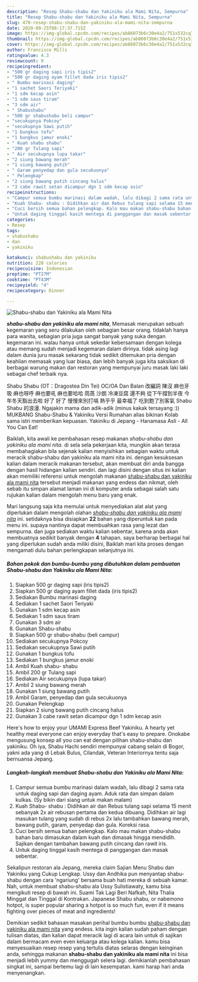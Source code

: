 ```yaml
---
description: "Resep Shabu-shabu dan Yakiniku ala Mami Nita, Sempurna"
title: "Resep Shabu-shabu dan Yakiniku ala Mami Nita, Sempurna"
slug: 470-resep-shabu-shabu-dan-yakiniku-ala-mami-nita-sempurna
date: 2020-09-25T08:17:37.715Z
image: https://img-global.cpcdn.com/recipes/ab86073b6c30e4a2/751x532cq70/shabu-shabu-dan-yakiniku-ala-mami-nita-foto-resep-utama.jpg
thumbnail: https://img-global.cpcdn.com/recipes/ab86073b6c30e4a2/751x532cq70/shabu-shabu-dan-yakiniku-ala-mami-nita-foto-resep-utama.jpg
cover: https://img-global.cpcdn.com/recipes/ab86073b6c30e4a2/751x532cq70/shabu-shabu-dan-yakiniku-ala-mami-nita-foto-resep-utama.jpg
author: Francisco Mills
ratingvalue: 4.3
reviewcount: 9
recipeingredient:
- "500 gr daging sapi iris tipis2"
- "500 gr daging ayam fillet dada iris tipis2"
- " Bumbu marinasi daging"
- "1 sachet Saori Teriyaki"
- "1 sdm kecap asin"
- "1 sdm saus tiram"
- "3 sdm air"
- " Shabushabu"
- "500 gr shabushabu beli campur"
- "secukupnya Pokcoy"
- "secukupnya Sawi putih"
- "1 bungkus tofu"
- "1 bungkus jamur enoki"
- " Kuah shabu shabu"
- "200 gr Tulang sapi"
- " Air secukupnya lupa takar"
- "2 siung bawang merah"
- "1 siung bawang putih"
- " Garam penyedap dan gula secukuonya"
- " Pelengkap"
- "2 siung bawang putih cincang halus"
- "3 cabe rawit setan dicampur dgn 1 sdm kecap asin"
recipeinstructions:
- "Campur semua bumbu marinasi dalam wadah, lalu dibagi 2 sama rata untuk daging sapi dan daging ayam. Aduk rata dan simpan dalam kulkas. (Sy bikin dari siang untuk makan malam)"
- "Kuah Shabu- shabu : Didihkan air dan Rebus tulang sapi selama 15 menit sebanyak 2x air rebusan pertama dan kedua dibuang. Didihkan air lagi masukan tulang yang sudah di rebus 2x lalu tambahkan bawang merah, bawang putih, garam, penyedap dan gula. Koreksi rasa."
- "Cuci bersih semua bahan pelengkap. Kalo mau makan shabu-shabu bahan baru dimasukan dalam kuah dan dimasak hingga mendidih. Sajikan dengan tambahan bawang putih cincang dan rawit iris."
- "Untuk daging tinggal kasih mentega di panggangan dan masak sebentar."
categories:
- Resep
tags:
- shabushabu
- dan
- yakiniku

katakunci: shabushabu dan yakiniku 
nutrition: 228 calories
recipecuisine: Indonesian
preptime: "PT27M"
cooktime: "PT43M"
recipeyield: "4"
recipecategory: Dinner

---
```



![Shabu-shabu dan Yakiniku ala Mami Nita](https://img-global.cpcdn.com/recipes/ab86073b6c30e4a2/751x532cq70/shabu-shabu-dan-yakiniku-ala-mami-nita-foto-resep-utama.jpg)

<b><i>shabu-shabu dan yakiniku ala mami nita</i></b>, Memasak merupakan sebuah kegemaran yang seru dilakukan oleh sebagian besar orang. tidaklah hanya para wanita, sebagian pria juga sangat banyak yang suka dengan kegemaran ini. walau hanya untuk sekedar kebersamaan dengan kolega atau memang sudah menjadi kegemaran dalam dirinya. tidak asing lagi dalam dunia juru masak sekarang tidak sedikit ditemukan pria dengan keahlian memasak yang luar biasa, dan lebih banyak juga kita saksikan di berbagai warung makan dan restoran yang mempunyai juru masak laki laki sebagai chef terbaik nya.

Shabu Shabu (OT：Dragostea Din Tei) OC/OA Dan Balan 改編詞 陳沒 麻也牙吸 麻也呀呼 麻也要吼 麻也要哈哈 茼萵 沙朗 冷凍豆腐 還不夠 從下午撐到半夜 今年冬天豁出去啦 好了 好了 慢慢來別打嗝 熱乎乎 最幸福了 吃到飽了別客氣 Shabu Shabu 的浪漫. Ngajakin mama dan adik-adik (minus kakak tersayang :)) MUKBANG Shabu-Shabu &amp; Yakiniku Versi Rumahan alias bikinan Kolab sama istri memberikan kepuasan. Yakiniku di Jepang - Hanamasa Asli - All You Can Eat!

Baiklah, kita awali ke pembahasan resep makanan <i>shabu-shabu dan yakiniku ala mami nita</i>. di sela sela pekerjaan kita, mungkin akan terasa membahagiakan bila sejenak kalian menyisihkan sebagian waktu untuk meracik shabu-shabu dan yakiniku ala mami nita ini. dengan kesuksesan kalian dalam meracik makanan tersebut, akan membuat diri anda bangga dengan hasil hidangan kalian sendiri. dan lagi disini dengan situs ini kalian akan memiliki referensi untuk mengolah makanan <u>shabu-shabu dan yakiniku ala mami nita</u> tersebut menjadi makanan yang endess dan nikmat, oleh sebab itu simpan alamat laman ini di komputer anda sebagai salah satu rujukan kalian dalam mengolah menu baru yang enak.


Mari langsung saja kita memulai untuk menyediakan alat alat yang diperlukan dalam mengolah olahan <u><i>shabu-shabu dan yakiniku ala mami nita</i></u> ini. setidaknya bisa disiapkan <b>22</b> bahan yang diperuntuk kan pada menu ini. supaya nantinya dapat membuahkan rasa yang lezat dan sempurna. dan juga sediakan waktu kalian sebentar, karena anda akan membuatnya sedikit banyak dengan <b>4</b> tahapan. saya berharap berbagai hal yang diperlukan sudah anda miliki disini, Baiklah mari kita proses dengan mengamati dulu bahan perlengkapan selanjutnya ini.

<!--inarticleads1-->

##### Bahan pokok dan bumbu-bumbu yang dibutuhkan dalam pembuatan Shabu-shabu dan Yakiniku ala Mami Nita:

1. Siapkan 500 gr daging sapi (iris tipis2)
1. Siapkan 500 gr daging ayam fillet dada (iris tipis2)
1. Sediakan  Bumbu marinasi daging
1. Sediakan 1 sachet Saori Teriyaki
1. Gunakan 1 sdm kecap asin
1. Sediakan 1 sdm saus tiram
1. Gunakan 3 sdm air
1. Gunakan  Shabu-shabu
1. Siapkan 500 gr shabu-shabu (beli campur)
1. Sediakan secukupnya Pokcoy
1. Sediakan secukupnya Sawi putih
1. Gunakan 1 bungkus tofu
1. Sediakan 1 bungkus jamur enoki
1. Ambil  Kuah shabu- shabu
1. Ambil 200 gr Tulang sapi
1. Sediakan  Air secukupnya (lupa takar)
1. Ambil 2 siung bawang merah
1. Gunakan 1 siung bawang putih
1. Ambil  Garam, penyedap dan gula secukuonya
1. Gunakan  Pelengkap
1. Siapkan 2 siung bawang putih cincang halus
1. Gunakan 3 cabe rawit setan dicampur dgn 1 sdm kecap asin


Here&#39;s how to enjoy your UMAMI Express Beef Yakiniku. A hearty yet healthy meal everyone can enjoy everyday that&#39;s easy to prepare. Onokabe mengusung konsep all you can eat dengan pilihan shabu-shabu dan yakiniku. Oh iya, Shabu Hachi sendiri mempunyai cabang selain di Bogor, yakni ada yang di Lebak Bulus, Cilandak, Veteran Interiornya tentu saja bernuansa Jepang. 

<!--inarticleads2-->

##### Langkah-langkah membuat Shabu-shabu dan Yakiniku ala Mami Nita:

1. Campur semua bumbu marinasi dalam wadah, lalu dibagi 2 sama rata untuk daging sapi dan daging ayam. Aduk rata dan simpan dalam kulkas. (Sy bikin dari siang untuk makan malam)
1. Kuah Shabu- shabu : Didihkan air dan Rebus tulang sapi selama 15 menit sebanyak 2x air rebusan pertama dan kedua dibuang. Didihkan air lagi masukan tulang yang sudah di rebus 2x lalu tambahkan bawang merah, bawang putih, garam, penyedap dan gula. Koreksi rasa.
1. Cuci bersih semua bahan pelengkap. Kalo mau makan shabu-shabu bahan baru dimasukan dalam kuah dan dimasak hingga mendidih. Sajikan dengan tambahan bawang putih cincang dan rawit iris.
1. Untuk daging tinggal kasih mentega di panggangan dan masak sebentar.


Sekalipun restoran ala Jepang, mereka claim Sajian Menu Shabu dan Yakiniku yang Cukup Lengkap. Ussy dan Andhika pun menyantap shabu-shabu dengan cara &#39;ngariung&#39; bersama buah hati mereka di sebuah kamar. Nah, untuk membuat shabu-shabu ala Ussy Sulistiawaty, kamu bisa mengikuti resep di bawah ini. Suami Tak Lagi Beri Nafkah, Nita Thalia Minggat dan Tinggal di Kontrakan. Japanese Shabu shabu, or nabemono hotpot, is super popular sharing a hotpot is so much fun, even if it means fighting over pieces of meat and ingredients! 

Demikian sedikit bahasan masakan perihal bumbu bumbu <u>shabu-shabu dan yakiniku ala mami nita</u> yang endess. kita ingin kalian sudah paham dengan tulisan diatas, dan kalian dapat meracik lagi di acara lain untuk di sajikan dalam bermacam even even keluarga atau kolega kalian. kamu bisa menyesuaikan resep resep yang tertulis diatas selaras dengan keinginan anda, sehingga makanan <b>shabu-shabu dan yakiniku ala mami nita</b> ini bisa menjadi lebih yummy dan menggugah selera lagi. demikianlah pembahasan singkat ini, sampai bertemu lagi di lain kesempatan. kami harap hari anda menyenangkan.
